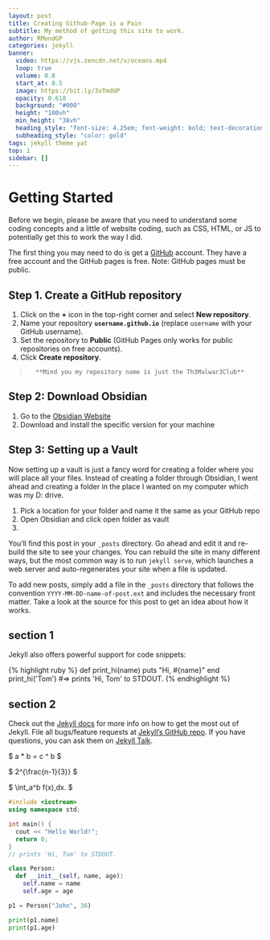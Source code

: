 ```yaml
---
layout: post
title: Creating Github-Page is a Pain
subtitle: My method of getting this site to work.
author: RMondGP
categories: jekyll
banner:
  video: https://vjs.zencdn.net/v/oceans.mp4
  loop: true
  volume: 0.8
  start_at: 8.5
  image: https://bit.ly/3xTmdUP
  opacity: 0.618
  background: "#000"
  height: "100vh"
  min_height: "38vh"
  heading_style: "font-size: 4.25em; font-weight: bold; text-decoration: underline"
  subheading_style: "color: gold"
tags: jekyll theme yat
top: 1
sidebar: []
---
```


# Getting Started

Before we begin, please be aware that you need to understand some coding concepts and a little of website coding, such as CSS, HTML, or JS to potentially get this to work the way I did. 

The first thing you may need to do is get a [GitHub](https://github.com/) account. They have a free account and the GitHub pages is free. Note: GitHub pages must be public.

## Step 1. Create a GitHub repository

1. Click on the **+** icon in the top-right corner and select **New repository**.
2. Name your repository **`username.github.io`** (replace `username` with your GitHub username).
3. Set the repository to **Public** (GitHub Pages only works for public repositories on free accounts).
4. Click **Create repository**.

>		**Mind you my repository name is just the Th3Malwar3Club**

## Step 2: Download Obsidian

1. Go to the [Obsidian Website](https://obsidian.md/) 
2. Download and install the specific version for your machine

## Step 3: Setting up a Vault

Now setting up a vault is just a fancy word for creating a folder where you will place all your files. Instead of creating a folder through Obsidian, I went ahead and creating a folder in the place I wanted on my computer which was my D: drive.

1. Pick a location for your folder and name it the same as your GitHub repo
2. Open Obsidian and click open folder as vault
3. 


You’ll find this post in your `_posts` directory. Go ahead and edit it and re-build the site to see your changes. You can rebuild the site in many different ways, but the most common way is to run `jekyll serve`, which launches a web server and auto-regenerates your site when a file is updated.

To add new posts, simply add a file in the `_posts` directory that follows the convention `YYYY-MM-DD-name-of-post.ext` and includes the necessary front matter. Take a look at the source for this post to get an idea about how it works.

## section 1

Jekyll also offers powerful support for code snippets:

{% highlight ruby %}
def print_hi(name)
puts "Hi, #{name}"
end
print_hi('Tom')
#=> prints 'Hi, Tom' to STDOUT.
{% endhighlight %}

## section 2

Check out the [Jekyll docs][jekyll-docs] for more info on how to get the most out of Jekyll. File all bugs/feature requests at [Jekyll’s GitHub repo][jekyll-gh]. If you have questions, you can ask them on [Jekyll Talk][jekyll-talk].

[jekyll-docs]: https://jekyllrb.com/docs/home
[jekyll-gh]: https://github.com/jekyll/jekyll
[jekyll-talk]: https://talk.jekyllrb.com/

$ a \* b = c ^ b $

$ 2^{\frac{n-1}{3}} $

$ \int_a^b f(x)\,dx. $

```cpp
#include <iostream>
using namespace std;

int main() {
  cout << "Hello World!";
  return 0;
}
// prints 'Hi, Tom' to STDOUT.
```

```python
class Person:
  def __init__(self, name, age):
    self.name = name
    self.age = age

p1 = Person("John", 36)

print(p1.name)
print(p1.age)
```

